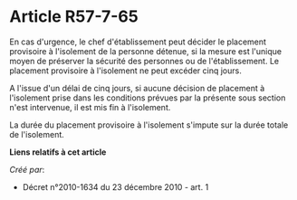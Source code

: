 # Article R57-7-65

En cas d'urgence, le chef d'établissement peut décider le placement provisoire à l'isolement de la personne détenue, si la
mesure est l'unique moyen de préserver la sécurité des personnes ou de l'établissement. Le placement provisoire à l'isolement
ne peut excéder cinq jours. 

A l'issue d'un délai de cinq jours, si aucune décision de placement à l'isolement prise dans les conditions prévues par la
présente sous section n'est intervenue, il est mis fin à l'isolement. 

La durée du placement provisoire à l'isolement s'impute sur la durée totale de l'isolement.

**Liens relatifs à cet article**

_Créé par_:

  - Décret n°2010-1634 du 23 décembre 2010 - art. 1
